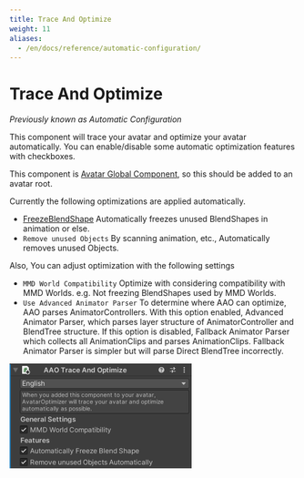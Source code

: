 ```yaml
---
title: Trace And Optimize
weight: 11
aliases:
  - /en/docs/reference/automatic-configuration/
---
```


# Trace And Optimize

<i>Previously known as Automatic Configuration</i>

This component will trace your avatar and optimize your avatar automatically.
You can enable/disable some automatic optimization features with checkboxes.

This component is [Avatar Global Component](../../component-kind/avatar-global-components), so this should be added to an avatar root.

Currently the following optimizations are applied automatically.
- [FreezeBlendShape](../freeze-blendshape)
  Automatically freezes unused BlendShapes in animation or else.
- `Remove unused Objects`
  By scanning animation, etc., Automatically removes unused Objects.

Also, You can adjust optimization with the following settings
- `MMD World Compatibility`
  Optimize with considering compatibility with MMD Worlds. e.g. Not freezing BlendShapes used by MMD Worlds.
- `Use Advanced Animator Parser`
  To determine where AAO can optimize, AAO parses AnimatorControllers.
  With this option enabled, Advanced Animator Parser,
  which parses layer structure of AnimatorController and BlendTree structure. 
  If this option is disabled, Fallback Animator Parser which collects all AnimationClips and
  parses AnimationClips. Fallback Animator Parser is simpler but will parse Direct BlendTree incorrectly.

![component.png](component.png)
